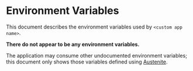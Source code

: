 # Environment Variables

This document describes the environment variables used by `<custom app name>`.

**There do not appear to be any environment variables.**

The application may consume other undocumented environment variables; this
document only shows those variables defined using [Austenite].

[austenite]: https://github.com/ezzatron/austenite
